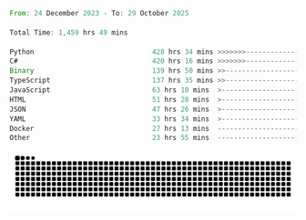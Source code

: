 <!--START_SECTION:waka-->

```rust
From: 24 December 2023 - To: 29 October 2025

Total Time: 1,459 hrs 49 mins

Python                             428 hrs 34 mins >>>>>>>------------------   28.88 %
C#                                 420 hrs 16 mins >>>>>>>------------------   28.32 %
Binary                             139 hrs 50 mins >>-----------------------   09.43 %
TypeScript                         137 hrs 35 mins >>-----------------------   09.27 %
JavaScript                         63 hrs 10 mins  >------------------------   04.26 %
HTML                               51 hrs 28 mins  >------------------------   03.47 %
JSON                               47 hrs 26 mins  >------------------------   03.20 %
YAML                               33 hrs 34 mins  >------------------------   02.26 %
Docker                             27 hrs 13 mins  -------------------------   01.83 %
Other                              23 hrs 55 mins  -------------------------   01.61 %
```

<!--END_SECTION:waka-->


<picture>
  <source media="(prefers-color-scheme: dark)" srcset="https://raw.githubusercontent.com/jeerawut97/jeerawut97/output/github-contribution-grid-snake.svg">
  <img alt="github contribution grid snake animation" src="https://raw.githubusercontent.com/jeerawut97/jeerawut97/output/github-contribution-grid-snake.svg">
</picture>
